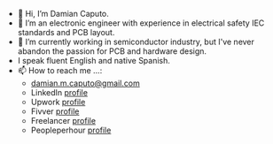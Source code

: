 - 👋 Hi, I’m Damian Caputo.
- 👀 I’m an electronic engineer with experience in electrical safety IEC standards and PCB layout.
- 🌱 I’m currently working in semiconductor industry, but I've never abandon the passion for PCB and hardware design.
- I speak fluent English and native Spanish.
- 📫 How to reach me ...:
  - damian.m.caputo@gmail.com
  - LinkedIn [profile](https://www.linkedin.com/in/damian-caputo/)
  - Upwork [profile](https://www.upwork.com/freelancers/~0121020e6ecaea48ed)
  - Fivver [profile]()
  - Freelancer [profile]()
  - Peopleperhour [profile]()


<!---
DMC1988/DMC1988 is a ✨ special ✨ repository because its `README.md` (this file) appears on your GitHub profile.
You can click the Preview link to take a look at your changes.
--->
